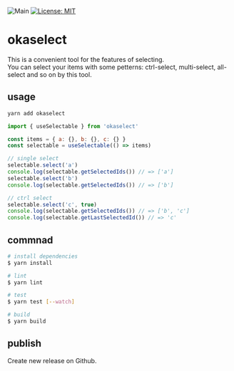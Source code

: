 ![Main](https://github.com/miyanokomiya/okaselect/workflows/Main/badge.svg)
[![License: MIT](https://img.shields.io/badge/License-MIT-yellow.svg)](https://opensource.org/licenses/MIT)

# okaselect
This is a convenient tool for the features of selecting.  
You can select your items with some petterns: ctrl-select, multi-select, all-select and so on by this tool.

## usage

```sh
yarn add okaselect
```

```js
import { useSelectable } from 'okaselect'

const items = { a: {}, b: {}, c: {} }
const selectable = useSelectable(() => items)

// single select
selectable.select('a')
console.log(selectable.getSelectedIds()) // => ['a']
selectable.select('b')
console.log(selectable.getSelectedIds()) // => ['b']

// ctrl select
selectable.select('c', true)
console.log(selectable.getSelectedIds()) // => ['b', 'c']
console.log(selectable.getLastSelectedId()) // => 'c'
```

## commnad

```sh
# install dependencies
$ yarn install

# lint
$ yarn lint

# test
$ yarn test [--watch]

# build
$ yarn build
```

## publish
Create new release on Github.
